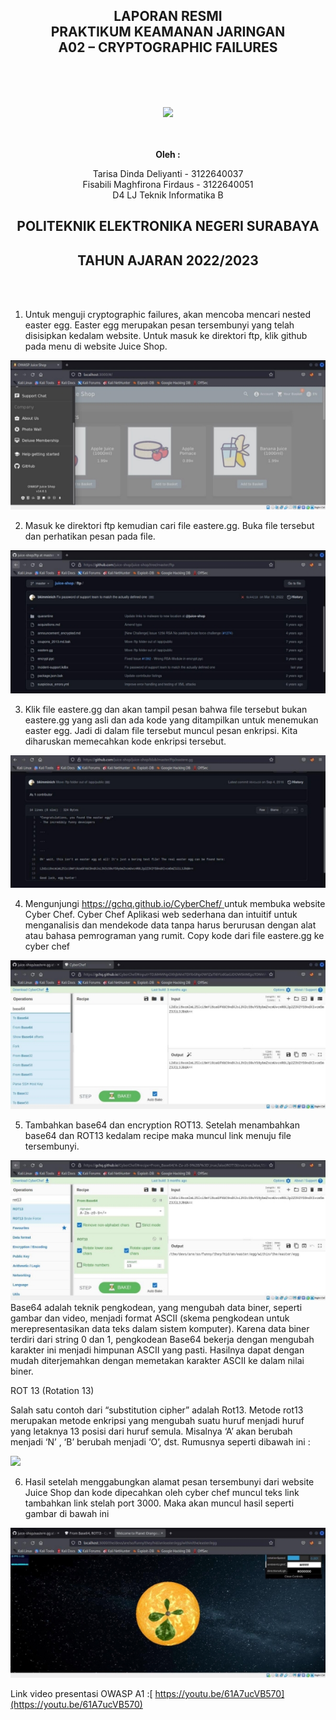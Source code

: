 ﻿<div align='center'>
<h2>LAPORAN RESMI <br> PRAKTIKUM KEAMANAN JARINGAN <br> A02 – CRYPTOGRAPHIC FAILURES</h2>
<br><br><br>

![](Aspose.Words.b8a6d890-8893-40f2-9c73-9e21a91819f5.001.png)

<br><br>
<b>Oleh :</b>

Tarisa Dinda Deliyanti - 3122640037 <br> Fisabili Maghfirona Firdaus - 3122640051 <br> D4 LJ Teknik Informatika B

<h2>POLITEKNIK ELEKTRONIKA NEGERI SURABAYA</h2>

<h2>TAHUN AJARAN 2022/2023</h2>
</div>
<br><br>

1. Untuk menguji cryptographic failures, akan mencoba mencari nested easter egg. Easter egg merupakan pesan tersembunyi yang telah disisipkan kedalam website. Untuk masuk ke direktori ftp, klik github pada menu di website Juice Shop. 

![](Aspose.Words.b8a6d890-8893-40f2-9c73-9e21a91819f5.002.jpeg)

2. Masuk ke direktori ftp kemudian cari file eastere.gg. Buka file tersebut dan perhatikan pesan pada file. 

![](Aspose.Words.b8a6d890-8893-40f2-9c73-9e21a91819f5.003.jpeg)

3. Klik file eastere.gg dan akan tampil pesan bahwa file tersebut bukan eastere.gg yang asli dan ada kode yang ditampilkan untuk menemukan easter egg. Jadi di dalam file tersebut muncul pesan enkripsi. Kita diharuskan memecahkan kode enkripsi tersebut. 

![](Aspose.Words.b8a6d890-8893-40f2-9c73-9e21a91819f5.004.jpeg)

4. Mengunjungi [ https://gchq.github.io/CyberChef/ ](https://gchq.github.io/CyberChef/) untuk  membuka  website  Cyber  Chef. Cyber Chef Aplikasi web sederhana dan intuitif untuk menganalisis dan mendekode data tanpa harus berurusan dengan alat atau bahasa pemrograman yang rumit. Copy kode dari file eastere.gg ke cyber chef 

![](Aspose.Words.b8a6d890-8893-40f2-9c73-9e21a91819f5.005.jpeg)

5. Tambahkan  base64 dan encryption ROT13. Setelah menambahkan base64 dan ROT13 kedalam recipe maka muncul link menuju file tersembunyi. 

![](Aspose.Words.b8a6d890-8893-40f2-9c73-9e21a91819f5.006.jpeg)Base64 adalah teknik pengkodean, yang mengubah data biner, seperti gambar dan video, menjadi format ASCII (skema pengkodean untuk merepresentasikan data teks dalam sistem komputer). Karena data biner terdiri dari string 0 dan 1, pengkodean Base64 bekerja dengan mengubah karakter ini menjadi himpunan ASCII yang pasti. Hasilnya dapat dengan mudah diterjemahkan dengan memetakan karakter ASCII ke dalam nilai biner. 

ROT 13 (Rotation 13) 

Salah satu contoh dari “substitution cipher” adalah Rot13. Metode rot13 merupakan metode enkripsi  yang mengubah suatu huruf menjadi huruf yang letaknya 13 posisi  dari huruf semula. Misalnya ‘A’ akan berubah menjadi ‘N’ , ‘B’ berubah menjadi ‘O’, dst. Rumusnya seperti dibawah ini : 

![](Aspose.Words.b8a6d890-8893-40f2-9c73-9e21a91819f5.007.png)

6. Hasil setelah menggabungkan alamat pesan tersembunyi dari website Juice Shop dan kode dipecahkan oleh cyber chef muncul teks link tambahkan link stelah port 3000. Maka akan muncul hasil seperti gambar di bawah ini 

![](Aspose.Words.b8a6d890-8893-40f2-9c73-9e21a91819f5.008.jpeg)

Link video presentasi OWASP A1 :[ https://youtu.be/61A7ucVB570](https://youtu.be/61A7ucVB570) 
